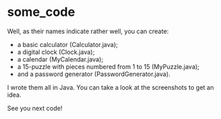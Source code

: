 # some_code
Well, as their names indicate rather well, you can create:
- a basic calculator (Calculator.java);
- a digital clock (Clock.java);
- a calendar (MyCalendar.java);
- a 15-puzzle with pieces numbered from 1 to 15 (MyPuzzle.java);
- and a password generator (PasswordGenerator.java).

I wrote them all in Java. You can take a look at the screenshots to get an idea.

See you next code!
